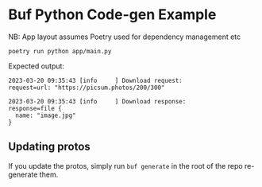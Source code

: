 # Buf Python Code-gen Example

NB: App layout assumes Poetry used for dependency management etc

```shell
poetry run python app/main.py
```

Expected output:

```
2023-03-20 09:35:43 [info     ] Download request:              request=url: "https://picsum.photos/200/300"

2023-03-20 09:35:43 [info     ] Download response:             response=file {
  name: "image.jpg"
}
```

## Updating protos

If you update the protos, simply run `buf generate` in the root of the repo re-generate them.

